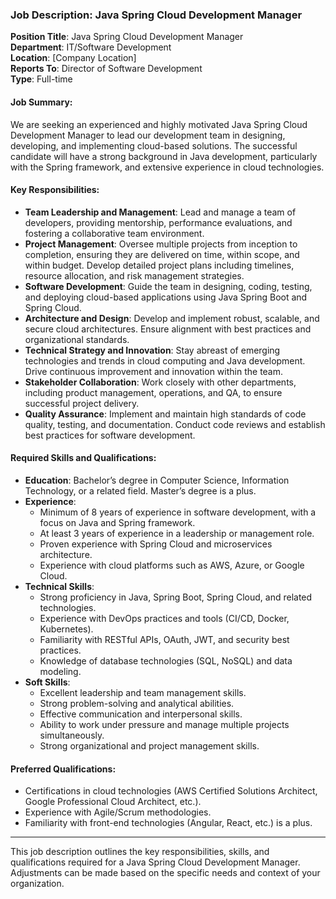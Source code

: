 ### Job Description: Java Spring Cloud Development Manager

**Position Title**: Java Spring Cloud Development Manager  
**Department**: IT/Software Development  
**Location**: [Company Location]  
**Reports To**: Director of Software Development  
**Type**: Full-time

#### Job Summary:

We are seeking an experienced and highly motivated Java Spring Cloud Development Manager
to lead our development team in designing, developing, and implementing cloud-based
solutions. The successful candidate will have a strong background in Java development,
particularly with the Spring framework, and extensive experience in cloud technologies.

#### Key Responsibilities:

- **Team Leadership and Management**: Lead and manage a team of developers, providing
  mentorship, performance evaluations, and fostering a collaborative team environment.
- **Project Management**: Oversee multiple projects from inception to completion, ensuring
  they are delivered on time, within scope, and within budget. Develop detailed project
  plans including timelines, resource allocation, and risk management strategies.
- **Software Development**: Guide the team in designing, coding, testing, and deploying
  cloud-based applications using Java Spring Boot and Spring Cloud.
- **Architecture and Design**: Develop and implement robust, scalable, and secure cloud
  architectures. Ensure alignment with best practices and organizational standards.
- **Technical Strategy and Innovation**: Stay abreast of emerging technologies and trends
  in cloud computing and Java development. Drive continuous improvement and innovation
  within the team.
- **Stakeholder Collaboration**: Work closely with other departments, including product
  management, operations, and QA, to ensure successful project delivery.
- **Quality Assurance**: Implement and maintain high standards of code quality, testing,
  and documentation. Conduct code reviews and establish best practices for software
  development.

#### Required Skills and Qualifications:

- **Education**: Bachelor’s degree in Computer Science, Information Technology, or a
  related field. Master’s degree is a plus.
- **Experience**:
    - Minimum of 8 years of experience in software development, with a focus on Java and
      Spring framework.
    - At least 3 years of experience in a leadership or management role.
    - Proven experience with Spring Cloud and microservices architecture.
    - Experience with cloud platforms such as AWS, Azure, or Google Cloud.
- **Technical Skills**:
    - Strong proficiency in Java, Spring Boot, Spring Cloud, and related technologies.
    - Experience with DevOps practices and tools (CI/CD, Docker, Kubernetes).
    - Familiarity with RESTful APIs, OAuth, JWT, and security best practices.
    - Knowledge of database technologies (SQL, NoSQL) and data modeling.
- **Soft Skills**:
    - Excellent leadership and team management skills.
    - Strong problem-solving and analytical abilities.
    - Effective communication and interpersonal skills.
    - Ability to work under pressure and manage multiple projects simultaneously.
    - Strong organizational and project management skills.

#### Preferred Qualifications:

- Certifications in cloud technologies (AWS Certified Solutions Architect, Google
  Professional Cloud Architect, etc.).
- Experience with Agile/Scrum methodologies.
- Familiarity with front-end technologies (Angular, React, etc.) is a plus.

---

This job description outlines the key responsibilities, skills, and qualifications
required for a Java Spring Cloud Development Manager. Adjustments can be made based on the
specific needs and context of your organization.
